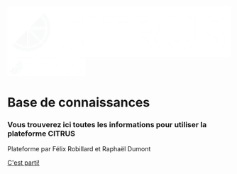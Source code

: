 ![logo](media/logoCitrus.png)
<img src="media/logoCitrus.png" alt="logo" width="35%"/>

# Base de connaissances

### Vous trouverez ici toutes les informations pour utiliser la plateforme CITRUS

Plateforme par Félix Robillard et Raphaël Dumont

[C'est parti!](.content)

